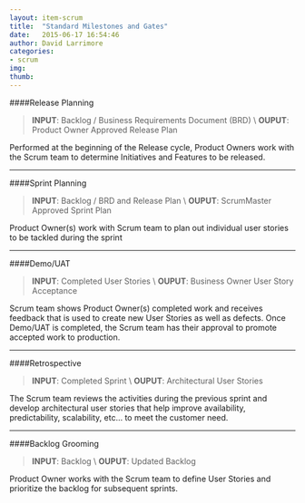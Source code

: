 ```yaml
---
layout: item-scrum
title:  "Standard Milestones and Gates"
date:   2015-06-17 16:54:46
author: David Larrimore
categories:
- scrum
img: 
thumb: 
---
```



####Release Planning

> **INPUT**: Backlog / Business Requirements Document (BRD) \\
> **OUPUT**: Product Owner Approved Release Plan

Performed at the beginning of the Release cycle, Product Owners  work with the Scrum team to determine Initiatives and Features to be released.

---


####Sprint Planning

> **INPUT**: Backlog / BRD and Release Plan \\
> **OUPUT**: ScrumMaster Approved Sprint Plan

Product Owner(s) work with Scrum team to plan out individual user stories to be tackled during the sprint

---


####Demo/UAT

> **INPUT**: Completed User Stories \\
> **OUPUT**: Business Owner User Story Acceptance

Scrum team shows Product Owner(s) completed work and receives feedback that is used to create new User Stories as well as defects. Once Demo/UAT is completed, the Scrum team has their approval to promote accepted work to production.


---


####Retrospective

> **INPUT**: Completed Sprint \\
> **OUPUT**: Architectural User Stories

The Scrum team reviews the activities during the previous sprint and develop architectural user stories that help improve availability, predictability, scalability, etc… to meet the customer need.


---


####Backlog Grooming

> **INPUT**: Backlog \\
> **OUPUT**: Updated Backlog

Product Owner works with the Scrum team to define User Stories and prioritize the backlog for subsequent sprints.


